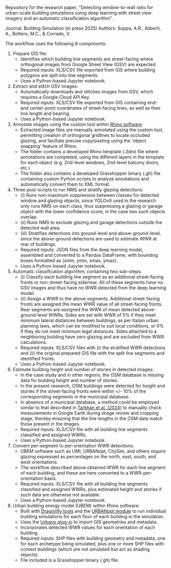 Repository for the research paper, "Detecting window-to-wall ratio for urban-scale building simulations using deep learning with street view imagery and an automatic classification algorithm".

Journal: Building Simulation (in press 2025) 
Authors: Suppa, A.R., Aliberti, A., Bottero, M.C., & Corrado, V.


The workflow uses the following 8 components:
1. Prepare GIS file:
   - Identifies which building line segments are street-facing where orthogonal images from Google Street View (GSV) are expected.
   - Required inputs: XLS/CSV file exported from GIS where building polygons are split into line segments.
   - Uses a Python-based Jupyter notebook.
2. Extract and stitch GSV images:
   - Automatically downloads and stitches images from GSV, which requires a Google Cloud API Key.
   - Required inputs: XLS/CSV file exported from GIS containing end- and center-point coordinates of street-facing lines, as well as their line length and bearing.
   - Uses a Python-based Jupyter notebook.
3. Annotate images using the custom tool within [Rhino software](https://www.rhino3d.com/):
   - Extracted image files are manually annotated using the custom tool, permitting creation of orthogonal gridlines to locate occluded glazing, and faciltate precise copy/pasting using the 'object snapping' feature of Rhino.
   - The folder contains a developed Rhino template (.3dm) file where annotations are completed, using the different layers in the template for each object (e.g. 2nd-level windows, 2nd-level balcony doors, etc.)
   - The folder also contains a developed Grasshopper binary (.gh) file containing custom Python scripts to analyze annotations and automatically convert them to XML format.
4. Three post-scripts to run NMS and stratify glazing detections:
   - (i) Runs non-maximum suppression between classes for detected window and glazing objects, since YOLOv9 used in the research only runs NMS on each class, thus suppressing a glazing or garage object with the lower confidence score, in the case two such objects overlap.
   - (ii) Runs NMS to exclude glazing and garage detections outside the detected wall area.
   - (iii) Stratifies detections into ground-level and above-ground-level, since the above-ground detections are used to estimate WWR at rear of buildings.
   - Required inputs: JSON files from the deep learning model, assembled and converted to a Pandas DataFrame, with bounding boxes formatted as (xmin, ymin, xmax, ymax).
   - Uses a Python-based Jupyter notebook.
5. Automatic classification algorithm, containing two sub-steps:
   - (i) Classify each building line segment as an additional street-facing fronts or non-street-facing side/rear. All of these segments have no GSV images and thus have no WWR detected from the deep learning model.
   - (ii) Assign a WWR to the above segments. Additional street-facing fronts are assigned the mean WWR value of all street-facing fronts. Rear segments are assigned the WWR of mean detected above-ground-level WWRs. Sides are set with WWR of 5% if they meet minimum lateral distances between buildings, as per Italian urban planning laws, which can be modified to suit local conditions, or 0% if they do not meet minimum legal distances. Sides attached to a neighboring building have zero glazing and are excluded from WWR calculations.
   - Required inputs: XLS/CSV files with (i) the stratified WWR detections and (ii) the original prepared GIS file with the split line segments and identified fronts.
   - Uses a Python-based Jupyter notebook.
7. Estimate building height and number of stories in detected images:
   - In the case study and in other regions, the OSM database is missing data for building height and number of stories.
   - In the present research, OSM buildings were detected for height and stories if the street-facing fronts were within +/- 10% of the corresponding segments in the municipal database.
   - In absence of a municipal database, a method could be employed similar to that described in [Tarkhan et al. (2024)](https://doi.org/10.1016/j.scs.2024.105280) to manually check measurements in Google Earth during image review and cropping stage, thereby ensuring that the line lengths in the OSM data match those present in the images.
   - Required inputs: XLS/CSV file with all building line segments classified and assigned WWRs.
   - Uses a Python-based Jupyter notebook.
8. Convert per-segment to per-orientation WWR detections:
   - UBEM software such as UMI, URBANopt, CitySim, and others require glazing expressed as percentages on the north, east, south, and west orientations.
   - The workflow described above obtained WWR for each line segment of each building, and these are here converted to a WWR-per-orientation basis.
   - Required inputs: XLS/CSV file with all building line segments classified and assigned WWRs, plus estimated height and stories if such data are otherwise not available.
   - Uses a Python-based Jupyter notebook.
9. Urban building energy model (UBEM) within Rhino software:
   - Built with [Dragonfly tools](https://www.ladybug.tools/dragonfly.html) and the [URBANopt module](https://docs.urbanopt.net/) to run individual building simulations for each floor of each building in the simulation.
   - Uses the [Urbano plug-in](https://urbano.io) to import GIS geometries and metadata.  
   - Incorporates detected WWR values for each orientation of each building.
   - Required inputs: SHP files with building geometry and metadata, one for each archetype being simulated, plus one or more SHP files with context buildings (which are not simulated but act as shading objects).
   - File included is a Grasshopper binary (.gh) file.
